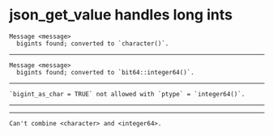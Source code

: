 # json_get_value handles long ints

    Message <message>
      bigints found; converted to `character()`.

---

    Message <message>
      bigints found; converted to `bit64::integer64()`.

---

    `bigint_as_char = TRUE` not allowed with `ptype` = `integer64()`.

---

    

---

    Can't combine <character> and <integer64>.

